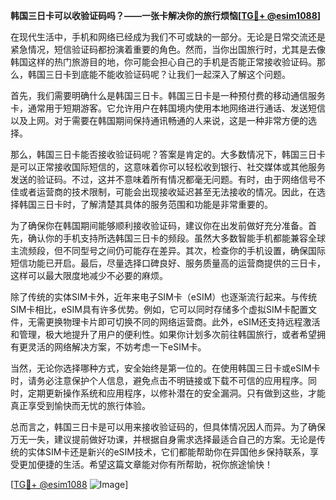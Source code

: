 **韩国三日卡可以收验证码吗？——一张卡解决你的旅行烦恼[[TG💪+ @esim1088](https://t.me/s/esim1088)]**

在现代生活中，手机和网络已经成为我们不可或缺的一部分。无论是日常交流还是紧急情况，短信验证码都扮演着重要的角色。然而，当你出国旅行时，尤其是去像韩国这样的热门旅游目的地，你可能会担心自己的手机是否能正常接收验证码。那么，韩国三日卡到底能不能收验证码呢？让我们一起深入了解这个问题。

首先，我们需要明确什么是韩国三日卡。韩国三日卡是一种预付费的移动通信服务卡，通常用于短期游客。它允许用户在韩国境内使用本地网络进行通话、发送短信以及上网。对于需要在韩国期间保持通讯畅通的人来说，这是一种非常方便的选择。

那么，韩国三日卡能否接收验证码呢？答案是肯定的。大多数情况下，韩国三日卡是可以正常接收国际短信的，这意味着你可以轻松收到银行、社交媒体或其他服务发送的验证码。不过，这并不意味着所有情况都毫无问题。有时，由于网络信号不佳或者运营商的技术限制，可能会出现接收延迟甚至无法接收的情况。因此，在选择韩国三日卡时，了解清楚其具体的服务范围和功能是非常重要的。

为了确保你在韩国期间能够顺利接收验证码，建议你在出发前做好充分准备。首先，确认你的手机支持所选韩国三日卡的频段。虽然大多数智能手机都能兼容全球主流频段，但不同型号之间仍可能存在差异。其次，检查你的手机设置，确保国际短信功能已开启。最后，尽量选择口碑良好、服务质量高的运营商提供的三日卡，这样可以最大限度地减少不必要的麻烦。

除了传统的实体SIM卡外，近年来电子SIM卡（eSIM）也逐渐流行起来。与传统SIM卡相比，eSIM具有许多优势。例如，它可以同时存储多个虚拟SIM卡配置文件，无需更换物理卡片即可切换不同的网络运营商。此外，eSIM还支持远程激活和管理，极大地提升了用户的便利性。如果你计划多次前往韩国旅行，或者希望拥有更灵活的网络解决方案，不妨考虑一下eSIM卡。

当然，无论你选择哪种方式，安全始终是第一位的。在使用韩国三日卡或eSIM卡时，请务必注意保护个人信息，避免点击不明链接或下载不可信的应用程序。同时，定期更新操作系统和应用程序，以修补潜在的安全漏洞。只有做到这些，才能真正享受到愉快而无忧的旅行体验。

总而言之，韩国三日卡是可以用来接收验证码的，但具体情况因人而异。为了确保万无一失，建议提前做好功课，并根据自身需求选择最适合自己的方案。无论是传统的实体SIM卡还是新兴的eSIM技术，它们都能帮助你在异国他乡保持联系，享受更加便捷的生活。希望这篇文章能对你有所帮助，祝你旅途愉快！

[[TG💪+ @esim1088](https://t.me/s/esim1088) ![Image](https://i.postimg.cc/4NQfJmqS/Snipaste-2025-05-13-00-14-12.png)]